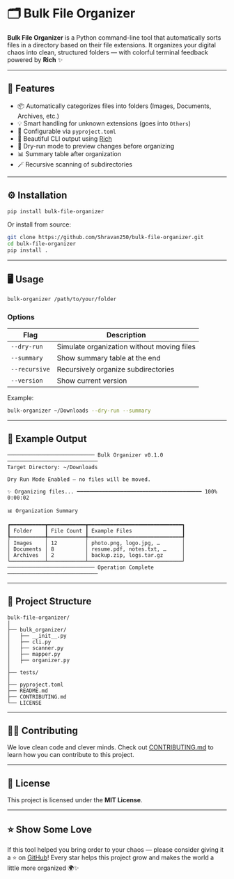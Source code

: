# 🗂️ Bulk File Organizer

**Bulk File Organizer** is a Python command-line tool that automatically sorts files in a directory based on their file extensions. It organizes your digital chaos into clean, structured folders — with colorful terminal feedback powered by **Rich** ✨

---

## 🚀 Features

- 📦 Automatically categorizes files into folders (Images, Documents, Archives, etc.)
- 💡 Smart handling for unknown extensions (goes into `Others`)
- 🧩 Configurable via `pyproject.toml`
- 🌈 Beautiful CLI output using [Rich](https://github.com/Textualize/rich)
- 🧪 Dry-run mode to preview changes before organizing
- 📊 Summary table after organization
- 🪄 Recursive scanning of subdirectories

---

## ⚙️ Installation

```bash
pip install bulk-file-organizer
```

Or install from source:

```bash
git clone https://github.com/Shravan250/bulk-file-organizer.git
cd bulk-file-organizer
pip install .
```

---

## 🖥️ Usage

```bash
bulk-organizer /path/to/your/folder
```

### Options

| Flag          | Description                                |
| ------------- | ------------------------------------------ |
| `--dry-run`   | Simulate organization without moving files |
| `--summary`   | Show summary table at the end              |
| `--recursive` | Recursively organize subdirectories        |
| `--version`   | Show current version                       |

Example:

```bash
bulk-organizer ~/Downloads --dry-run --summary
```

---

## 🧠 Example Output

```text
──────────────────────────── Bulk Organizer v0.1.0 ─────────────────────────────
Target Directory: ~/Downloads

Dry Run Mode Enabled — no files will be moved.

✨ Organizing files... ━━━━━━━━━━━━━━━━━━━━━━━━━━━━━━━━━━━━━━━━ 100% 0:00:02

📊 Organization Summary

┏━━━━━━━━━━━┳━━━━━━━━━━━━┳━━━━━━━━━━━━━━━━━━━━━━━━━━━━━━┓
┃ Folder    ┃ File Count ┃ Example Files                ┃
┡━━━━━━━━━━━╇━━━━━━━━━━━━╇━━━━━━━━━━━━━━━━━━━━━━━━━━━━━━┩
│ Images    │ 12         │ photo.png, logo.jpg, …       │
│ Documents │ 8          │ resume.pdf, notes.txt, …     │
│ Archives  │ 2          │ backup.zip, logs.tar.gz      │
└───────────┴────────────┴──────────────────────────────┘
──────────────────────────── Operation Complete ─────────────────────────────
```

---

## 🧩 Project Structure

```
bulk-file-organizer/
│
├── bulk_organizer/
│   ├── __init__.py
│   ├── cli.py
│   ├── scanner.py
│   ├── mapper.py
│   ├── organizer.py
│
├── tests/
│
├── pyproject.toml
├── README.md
├── CONTRIBUTING.md
└── LICENSE
```

---

## 🧑‍💻 Contributing

We love clean code and clever minds. Check out [CONTRIBUTING.md](CONTRIBUTING.md) to learn how you can contribute to this project.

---

## 🪪 License

This project is licensed under the **MIT License**.

---

## ⭐ Show Some Love

If this tool helped you bring order to your chaos —
please consider giving it a ⭐ on [GitHub](https://github.com/Shravan250/bulk-file-organizer)!
Every star helps this project grow and makes the world a little more organized 🌍✨
